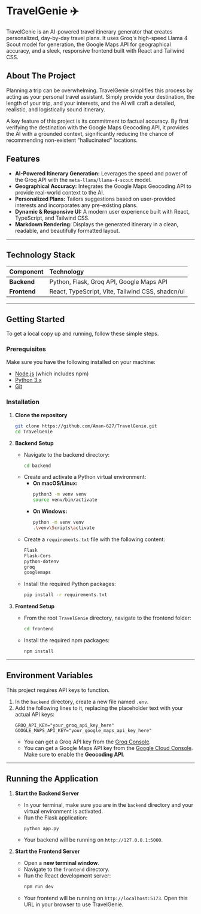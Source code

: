 # TravelGenie ✈️

TravelGenie is an AI-powered travel itinerary generator that creates personalized, day-by-day travel plans. It uses Groq's high-speed Llama 4 Scout model for generation, the Google Maps API for geographical accuracy, and a sleek, responsive frontend built with React and Tailwind CSS.


## About The Project

Planning a trip can be overwhelming. TravelGenie simplifies this process by acting as your personal travel assistant. Simply provide your destination, the length of your trip, and your interests, and the AI will craft a detailed, realistic, and logistically sound itinerary.

A key feature of this project is its commitment to factual accuracy. By first verifying the destination with the Google Maps Geocoding API, it provides the AI with a grounded context, significantly reducing the chance of recommending non-existent "hallucinated" locations.

## Features

- **AI-Powered Itinerary Generation:** Leverages the speed and power of the Groq API with the `meta-llama/llama-4-scout` model.
- **Geographical Accuracy:** Integrates the Google Maps Geocoding API to provide real-world context to the AI.
- **Personalized Plans:** Tailors suggestions based on user-provided interests and incorporates any pre-existing plans.
- **Dynamic & Responsive UI:** A modern user experience built with React, TypeScript, and Tailwind CSS.
- **Markdown Rendering:** Displays the generated itinerary in a clean, readable, and beautifully formatted layout.

---

## Technology Stack

| Component | Technology                                                              |
| :-------- | :---------------------------------------------------------------------- |
| **Backend** | Python, Flask, Groq API, Google Maps API                                |
| **Frontend** | React, TypeScript, Vite, Tailwind CSS, shadcn/ui                        |

---

## Getting Started

To get a local copy up and running, follow these simple steps.

### Prerequisites

Make sure you have the following installed on your machine:
* [Node.js](https://nodejs.org/) (which includes npm)
* [Python 3.x](https://www.python.org/downloads/)
* [Git](https://git-scm.com/)

### Installation

1.  **Clone the repository**
    ```sh
    git clone https://github.com/Aman-627/TravelGenie.git
    cd TravelGenie
    ```

2.  **Backend Setup**

    * Navigate to the backend directory:
        ```sh
        cd backend
        ```
    * Create and activate a Python virtual environment:
        * **On macOS/Linux:**
            ```sh
            python3 -m venv venv
            source venv/bin/activate
            ```
        * **On Windows:**
            ```sh
            python -m venv venv
            .\venv\Scripts\activate
            ```
    * Create a `requirements.txt` file with the following content:
        ```txt
        Flask
        Flask-Cors
        python-dotenv
        groq
        googlemaps
        ```
    * Install the required Python packages:
        ```sh
        pip install -r requirements.txt
        ```

3.  **Frontend Setup**
    * From the root `TravelGenie` directory, navigate to the frontend folder:
        ```sh
        cd frontend
        ```
    * Install the required npm packages:
        ```sh
        npm install
        ```

---

## Environment Variables

This project requires API keys to function.

1.  In the `backend` directory, create a new file named `.env`.
2.  Add the following lines to it, replacing the placeholder text with your actual API keys:
    ```env
    GROQ_API_KEY="your_groq_api_key_here"
    GOOGLE_MAPS_API_KEY="your_google_maps_api_key_here"
    ```
    * You can get a Groq API key from the [Groq Console](https://console.groq.com/keys).
    * You can get a Google Maps API key from the [Google Cloud Console](https://console.cloud.google.com/google/maps-apis). Make sure to enable the **Geocoding API**.

---

## Running the Application

1.  **Start the Backend Server**
    * In your terminal, make sure you are in the `backend` directory and your virtual environment is activated.
    * Run the Flask application:
        ```sh
        python app.py
        ```
    * Your backend will be running on `http://127.0.0.1:5000`.

2.  **Start the Frontend Server**
    * Open a **new terminal window**.
    * Navigate to the `frontend` directory.
    * Run the React development server:
        ```sh
        npm run dev
        ```
    * Your frontend will be running on `http://localhost:5173`. Open this URL in your browser to use TravelGenie.